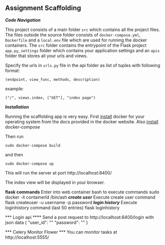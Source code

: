 ## Assignment Scaffolding

***Code Navigation***

This project consists of a main folder `src` which contains all the project files. The files outside the source folder consists of `docker-compose.yml`, `Dockerfile` and a `local.env` file which are used for running the docker containers. The `src` folder contains the entrypoint of the Flask project `app.py`, `settings` folder which contains your application settings and an `apis` folder that stores all your urls and views.

Specify the urls in `urls.py` file in the api folder as list of tuples with following format:

    (endpoint, view_func, methods, description)
example:

    ("/", views.index, ["GET"], "index page")

***Installation***

Running the scaffolding app is very easy. First [install](https://docs.docker.com/install/) docker for your operating system from the docs provided in the docker website. Also [install](https://docs.docker.com/compose/install/) docker-compose

Then run

    sudo docker-compose build
and then

    sudo docker-compose up
This will run the server at port http://localhost:8400/

The index view will be displayed in your browser.

**flask commands**
Enter into web container bash to execute commands
    sudo docker -it containerId /bin/ash
***create user***
Execute create user command
    flask createuser -u username -p password
***login history***
Execute loginhistory command (last 50 entries)
    flask loginhistory

*** Login api ****
Send a post request to http://localhost:8400/login 
with json data
    {
        "user_id": "<username>"
        "password": "<password>"
    }

*** Celery Monitor Flower ***
You can monitor tasks at http://localhost:5555/